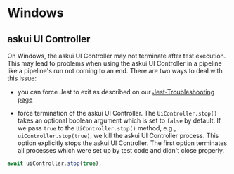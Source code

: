 # Windows

## askui UI Controller 

On Windows, the askui UI Controller may not terminate after test execution. This may lead to problems when using the askui UI Controller in a pipeline like a pipeline's run not coming to an end. There are two ways to deal with this issue:

- you can force Jest to exit as described on our [Jest-Troubleshooting page](jest.md)

- force termination of the askui UI Controller. The `UiController.stop()` takes an optional boolean argument which is set to `false` by default. If we pass `true` to the `UiController.stop()` method, e.g., `uiController.stop(true)`,  we kill the askui UI Controller process. 
This option explicitly stops the askui UI Controller. The first option terminates all processes which were set up by test code and didn't close properly.  

```typescript
await uiController.stop(true);
```
 